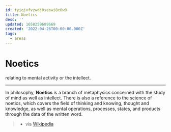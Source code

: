 ```yaml
---
id: tyiqjvfvzwdj0seswi8c0w0
title: Noetics
desc: ''
updated: 1658259689669
created: '2022-04-26T00:00:00.000Z'
tags:
  - areas
---
```


# Noetics

relating to mental activity or the intellect.

---

In philosophy, **Noetics** is a branch of metaphysics concerned with the study of mind as well as intellect. There is also a reference to the science of noetics, which covers the field of thinking and knowing, thought and knowledge, as well as mental operations, processes, states, and products through the data of the written word.

> - via [Wikipedia](https://en.wikipedia.org/wiki/Noetics)
